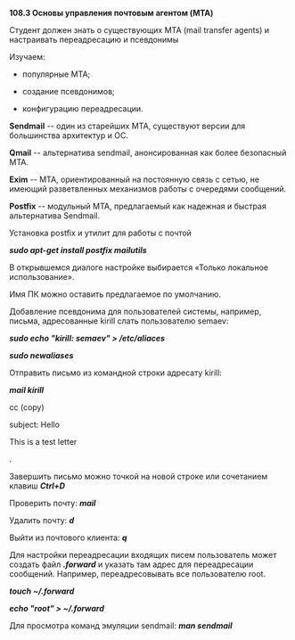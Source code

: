 **108.3 Основы управления почтовым агентом (MTA)**

Студент должен знать о существующих MTA (mail transfer agents) и
настраивать переадресацию и псевдонимы

Изучаем:

- популярные MTA;

- создание псевдонимов;

- конфигурацию переадресации.

**Sendmail** -- один из старейших MTA, существуют версии для большинства
архитектур и ОС.

**Qmail** -- альтернатива sendmail, анонсированная как более безопасный
MTA.

**Exim** -- MTA, ориентированный на постоянную связь с сетью, не имеющий
разветвленных механизмов работы с очередями сообщений.

**Postfix** -- модульный MTA, предлагаемый как надежная и быстрая
альтернатива Sendmail.

Установка postfix и утилит для работы с почтой

***sudo apt-get install postfix mailutils***

В открывшемся диалоге настройке выбирается «Только локальное
использование».

Имя ПК можно оставить предлагаемое по умолчанию.

Добавление псевдонима для пользователей системы, например, письма,
адресованные kirill слать пользователю semaev:

***sudo echo "kirill: semaev" \> /etc/aliaces***

***sudo newaliases***

Отправить письмо из командной строки адресату kirill:

***mail kirill***

cc (copy)

subject: Hello

This is a test letter

.

Завершить письмо можно точкой на новой строке или сочетанием клавиш
***Ctrl+D***

Проверить почту: ***mail***

Удалить почту: ***d***

Выйти из почтового клиента: ***q***

Для настройки переадресации входящих писем пользователь может создать
файл ***.forward*** и указать там адрес для переадресации сообщений.
Например, переадресовывать все пользователю root.

***touch \~/.forward***

***echo "root" \> \~/.forward***

Для просмотра команд эмуляции sendmail: ***man sendmail***
